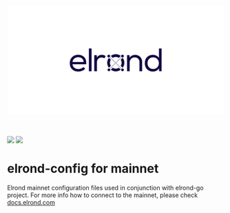 <div style="text-align:center">
  <img
  src="https://raw.githubusercontent.com/ElrondNetwork/elrond-go/master/elrond_logo_01.svg"
  alt="Elrond Network">
</div>
<br>

<br>

[![](https://img.shields.io/badge/made%20by-Elrond%20Network-blue.svg?style=flat-square)](http://elrond.com/)
[![](https://img.shields.io/badge/project-Elrond%20Network%20Mainnet-blue.svg?style=flat-square)](http://elrond.com/)

# elrond-config for mainnet

Elrond mainnet configuration files used in conjunction with elrond-go project. 
For more info how to connect to the mainnet, please check [docs.elrond.com](https://https://docs.elrond.com/validators/mainnet/config-scripts/)
